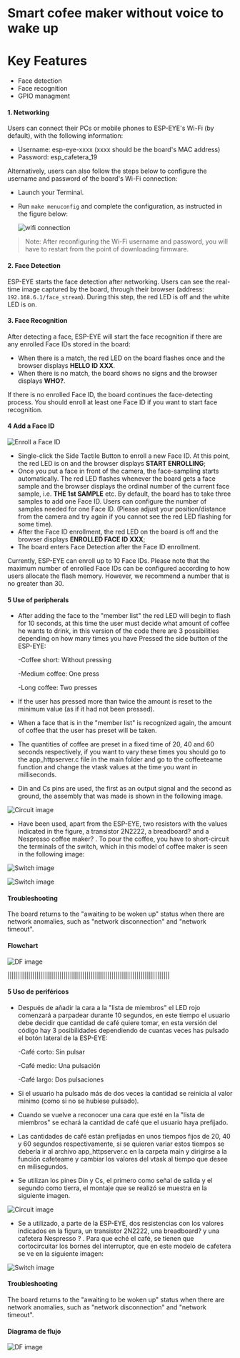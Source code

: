 # Smart cofee maker without voice to wake up

# Key Features

- Face detection
- Face recognition
- GPIO managment

#### 1. Networking

Users can connect their PCs or mobile phones to ESP-EYE's Wi-Fi (by default), with the following information:

- Username: esp-eye-xxxx (xxxx should be the board's MAC address)
- Password: esp_cafetera_19

Alternatively, users can also follow the steps below to configure the username and password of the board's Wi-Fi connection:

- Launch your Terminal.
- Run `make menuconfig` and complete the configuration, as instructed in the figure below:
	
	![wifi connection](../../../docs/_static/get-started/wifi_connection.jpeg)

> Note: After reconfiguring the Wi-Fi username and password, you will have to restart from the point of downloading firmware.

#### 2. Face Detection

ESP-EYE starts the face detection after networking. Users can see the real-time image captured by the board, through their browser (address: `192.168.6.1/face_stream`). During this step, the red LED is off and the white LED is on.

#### 3. Face Recognition

After detecting a face, ESP-EYE will start the face 
recognition if there are any enrolled Face IDs stored in the board:

- When there is a match, the red LED on the board flashes once and the browser displays **HELLO ID XXX**.
- When there is no match, the board shows no signs and the browser displays **WHO?**.

If there is no enrolled Face ID, the board continues the face-detecting process. You should enroll at least one Face ID if you want to start face 
recognition.

#### 4 Add a Face ID

![Enroll a Face ID](../../../docs/_static/get-started/face_id_enrollment_en.png)

- Single-click the Side Tactile Button to enroll a new Face ID. At this point, the red LED is on and the browser displays **START ENROLLING**;
- Once you put a face in front of the camera, the face-sampling starts automatically. The red LED flashes whenever the board gets a face sample and the browser displays the ordinal number of the current face sample, i.e. **THE 1st SAMPLE** etc. By default, the board has to take three samples to add one Face ID. Users can configure the number of samples needed for one Face ID. (Please adjust your position/distance from the camera and try again if you cannot see the red LED flashing for some time).
- After the Face ID enrollment, the red LED on the board is off and the browser displays **ENROLLED FACE ID XXX**;
- The board enters Face Detection after the Face ID enrollment.

Currently, ESP-EYE can enroll up to 10 Face IDs. Please note that the maximum number of enrolled Face IDs can be configured according to how users allocate the flash memory. However, we recommend a number that is no greater than 30.

#### 5 Use of peripherals

- After adding the face to the "member list" the red LED will begin to flash for 10 seconds, at this time the user must decide what amount of coffee he wants to drink, in this version of the code there are 3 possibilities depending on how many times you have Pressed the side button of the ESP-EYE:

	-Coffee short: Without pressing

	-Medium coffee: One press

	-Long coffee: Two presses

- If the user has pressed more than twice the amount is reset to the minimum value (as if it had not been pressed).

- When a face that is in the "member list" is recognized again, the amount of coffee that the user has preset will be taken.

- The quantities of coffee are preset in a fixed time of 20, 40 and 60 seconds respectively, if you want to vary these times you should go to the app_httpserver.c file in the main folder and go to the coffeeteame function and change the vtask values at the time you want in milliseconds.

- Din and Cs pins are used, the first as an output signal and the second as ground, the assembly that was made is shown in the following image.

![Circuit image](../Circuit.png)

- Have been used, apart from the ESP-EYE, two resistors with the values indicated in the figure, a transistor 2N2222, a breadboard? and a Nespresso coffee maker? . To pour the coffee, you have to short-circuit the terminals of the switch, which in this model of coffee maker is seen in the following image:

![Switch image](../Inside.jpg)

![Switch image](../Control_wires.jpg)

#### Troubleshooting

The board returns to the "awaiting to be woken up" status when there are network anomalies, such as "network disconnection" and "network timeout".

#### Flowchart

![DF image](../Esp_cafetera_2.jpeg)

||||||||||||||||||||||||||||||||||||||||||||||||||||||||||||||||||||||||||||||

#### 5 Uso de periféricos

- Después de añadir la cara a la "lista de miembros" el LED rojo comenzará a parpadear durante 10 segundos, en este tiempo el usuario debe decidir que cantidad de café quiere tomar, en esta versión del código hay 3 posibilidades dependiendo de cuantas veces has pulsado el botón lateral de la ESP-EYE:

	-Café corto: Sin pulsar
	
	-Café medio: Una pulsación
	
	-Café largo: Dos pulsaciones
	

- Si el usuario ha pulsado más de dos veces la cantidad se reinicia al valor mínimo (como si no se hubiese pulsado).

- Cuando se vuelve a reconocer una cara que esté en la "lista de miembros" se echará la cantidad de café que el usuario haya prefijado.

- Las cantidades de café están prefijadas en unos tiempos fijos de 20, 40 y 60 segundos respectivamente, si se quieren variar estos tiempos se debería ir al archivo app_httpserver.c en la carpeta main y dirigirse a la función cafeteame y cambiar los valores del vtask al tiempo que desee en milisegundos.

- Se utilizan los pines Din y Cs, el primero como señal de salida y el segundo como tierra, el montaje que se realizó se muestra en la siguiente imagen.

![Circuit image](../Circuit.png)

- Se a utilizado, a parte de la ESP-EYE, dos resistencias con los valores indicados en la figura, un transistor 2N2222, una breadboard? y una cafetera Nespresso ? . Para que eché el café, se tienen que cortocircuitar los bornes del interruptor, que en este modelo de cafetera se ve en la siguiente imagen:

![Switch image](../)

#### Troubleshooting

The board returns to the "awaiting to be woken up" status when there are network anomalies, such as "network disconnection" and "network timeout".

#### Diagrama de flujo

![DF image](../Esp_cafetera_2.jpeg)
